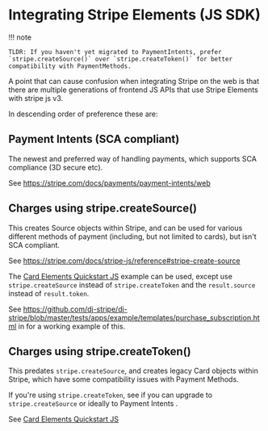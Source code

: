 # Integrating Stripe Elements (JS SDK)

!!! note

    TLDR: If you haven't yet migrated to PaymentIntents, prefer
    `stripe.createSource()` over `stripe.createToken()` for better
    compatibility with PaymentMethods.

A point that can cause confusion when integrating Stripe on the web is
that there are multiple generations of frontend JS APIs that use Stripe
Elements with stripe js v3.

In descending order of preference these are:

## Payment Intents (SCA compliant)

The newest and preferred way of handling payments, which supports SCA
compliance (3D secure etc).

See <https://stripe.com/docs/payments/payment-intents/web>

## Charges using stripe.createSource()

This creates Source objects within Stripe, and can be used for various
different methods of payment (including, but not limited to cards), but
isn't SCA compliant.

See <https://stripe.com/docs/stripe-js/reference#stripe-create-source>

The [Card Elements Quickstart
JS](https://stripe.com/docs/payments/cards/collecting/web) example can
be used, except use `stripe.createSource` instead of
`stripe.createToken` and the `result.source` instead of `result.token`.

See
<https://github.com/dj-stripe/dj-stripe/blob/master/tests/apps/example/templates/purchase_subscription.html>
in for a working example of this.

## Charges using stripe.createToken()

This predates `stripe.createSource`, and creates legacy Card objects
within Stripe, which have some compatibility issues with Payment
Methods.

If you're using `stripe.createToken`, see if you can upgrade to
`stripe.createSource` or ideally to Payment Intents .

See [Card Elements Quickstart
JS](https://stripe.com/docs/payments/cards/collecting/web)
